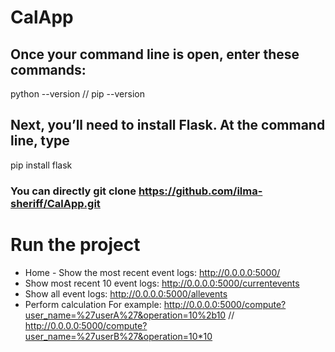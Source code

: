 # CalApp

## Once your command line is open, enter these commands:
python --version //
pip --version

## Next, you’ll need to install Flask. At the command line, type
pip install flask

### You can directly git clone https://github.com/ilma-sheriff/CalApp.git

# Run the project
* Home - Show the most recent event logs: http://0.0.0.0:5000/
* Show most recent 10 event logs: http://0.0.0.0:5000/currentevents
* Show all event logs: http://0.0.0.0:5000/allevents
* Perform calculation
  For example: http://0.0.0.0:5000/compute?user_name=%27userA%27&operation=10%2b10 //
  http://0.0.0.0:5000/compute?user_name=%27userB%27&operation=10*10
